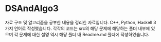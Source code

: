# DSAndAlgo3

자료 구조 및 알고리즘을 공부한 내용을 정리한 자료입니다. C++, Python, Haskell 3가지 언어로 작성했습니다. 각각의 코드는 src의 해당 문제에 해당하는 폴더 내부에 있으며 각 문제에 대한 설명 역시 해당 폴더 내 Readme.md 폴더에 작성하였습니다.
